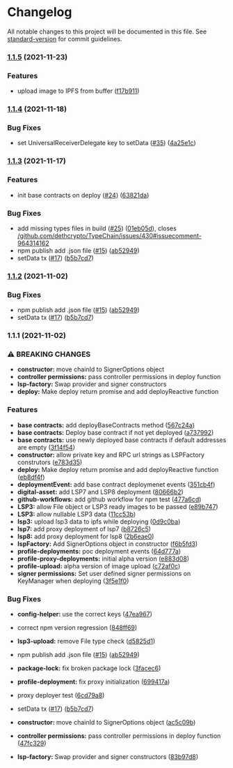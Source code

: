 # Changelog

All notable changes to this project will be documented in this file. See [standard-version](https://github.com/conventional-changelog/standard-version) for commit guidelines.

### [1.1.5](https://github.com/lukso-network/tools-lsp-factory/compare/v1.0.2-alpha.8...v1.1.5) (2021-11-23)

### Features

* upload image to IPFS from buffer ([f17b911](https://github.com/lukso-network/tools-lsp-factory/commit/f17b911820e277cade73089968fb9566e00d832f))


### [1.1.4](https://github.com/lukso-network/tools-lsp-factory/compare/v1.0.2-alpha.8...v1.1.4) (2021-11-18)

### Bug Fixes

* set UniversalReceiverDelegate key to setData ([#35](https://github.com/lukso-network/tools-lsp-factory/issues/35)) ([4a25e1c](https://github.com/lukso-network/tools-lsp-factory/commit/4a25e1c73ca85d99d289302ac91cda5d4e5100d0))

### [1.1.3](https://github.com/lukso-network/tools-lsp-factory/compare/v1.0.2-alpha.8...v1.1.3) (2021-11-17)


### Features

* init base contracts on deploy ([#24](https://github.com/lukso-network/tools-lsp-factory/issues/24)) ([63821da](https://github.com/lukso-network/tools-lsp-factory/commit/63821da95684c68555075004754ffdde1a3da4b4))


### Bug Fixes

* add missing types files in build ([#25](https://github.com/lukso-network/tools-lsp-factory/issues/25)) ([01eb05d](https://github.com/lukso-network/tools-lsp-factory/commit/01eb05d724ea48729646cf165efa01812cc77016)), closes [/github.com/dethcrypto/TypeChain/issues/430#issuecomment-964314162](https://github.com/lukso-network//github.com/dethcrypto/TypeChain/issues/430/issues/issuecomment-964314162)
* npm publish add .json file ([#15](https://github.com/lukso-network/tools-lsp-factory/issues/15)) ([ab52949](https://github.com/lukso-network/tools-lsp-factory/commit/ab529499b231a9fcf6d44edde6c592192832646d))
* setData tx ([#17](https://github.com/lukso-network/tools-lsp-factory/issues/17)) ([b5b7cd7](https://github.com/lukso-network/tools-lsp-factory/commit/b5b7cd79d11212bad61b1f8bcda63dec24ea4294))

### [1.1.2](https://github.com/lukso-network/tools-lspFactory/compare/v1.0.2-alpha.8...v1.1.2) (2021-11-02)


### Bug Fixes

* npm publish add .json file ([#15](https://github.com/lukso-network/tools-lspFactory/issues/15)) ([ab52949](https://github.com/lukso-network/tools-lspFactory/commit/ab529499b231a9fcf6d44edde6c592192832646d))
* setData tx ([#17](https://github.com/lukso-network/tools-lspFactory/issues/17)) ([b5b7cd7](https://github.com/lukso-network/tools-lspFactory/commit/b5b7cd79d11212bad61b1f8bcda63dec24ea4294))

### 1.1.1 (2021-11-02)


### ⚠ BREAKING CHANGES

* **constructor:** move chainId to SignerOptions object
* **controller permissions:** pass controller permissions in deploy function
* **lsp-factory:** Swap provider and signer constructors
* **deploy:** Make deploy return promise and add deployReactive function

### Features

* **base contracts:** add deployBaseContracts method ([567c24a](https://github.com/lukso-network/tools-lspFactory/commit/567c24a502dbb22faa7a3bcb7e2dd27b34cae32f))
* **base contracts:** Deploy base contract if not yet deployed ([a737992](https://github.com/lukso-network/tools-lspFactory/commit/a737992cd4c773dc5e481390a01b5916bd97a7b3))
* **base contracts:** use newly deployed base contracts if default addresses are empty ([3f14f54](https://github.com/lukso-network/tools-lspFactory/commit/3f14f54764f5b108901cc551a521c918c8e168ea))
* **constructor:** allow private key and RPC url strings as LSPFactory construtors ([e783d35](https://github.com/lukso-network/tools-lspFactory/commit/e783d35cacb5f8ecd31623770003cec97ab23e5c))
* **deploy:** Make deploy return promise and add deployReactive function ([eb8df4f](https://github.com/lukso-network/tools-lspFactory/commit/eb8df4f7d835d1523f6755c20522780730f0c645))
* **deploymentEvent:** add base contract deploymenet events ([351cb4f](https://github.com/lukso-network/tools-lspFactory/commit/351cb4fc760ba240eceeb518c44e75140559f79f))
* **digital-asset:** add LSP7 and LSP8 deployment ([80666b2](https://github.com/lukso-network/tools-lspFactory/commit/80666b28eacf5caed6cd27a7242dfcea266a0027))
* **github-workflows:** add github workflow for npm test ([477a6cd](https://github.com/lukso-network/tools-lspFactory/commit/477a6cd1d79b653fccb9e8d9a2e0b5562131725e))
* **LSP3:** allow File object or LSP3 ready images to be passed ([e89b747](https://github.com/lukso-network/tools-lspFactory/commit/e89b747dd25e018d179d811ad1b81423d95bdb51))
* **LSP3:** allow nullable LSP3 data ([11cc53b](https://github.com/lukso-network/tools-lspFactory/commit/11cc53b7ff77c38293545c5a01c64f7d7850b9bb))
* **lsp3:** upload lsp3 data to ipfs while deploying ([0d9c0ba](https://github.com/lukso-network/tools-lspFactory/commit/0d9c0ba3b5410ed4b314460f00a3f656c2d66db7))
* **lsp7:** add proxy deployment of lsp7 ([b8726c5](https://github.com/lukso-network/tools-lspFactory/commit/b8726c51f16d691f61fbbafee5fd6ae5cf93b15b))
* **lsp8:** add proxy deployment for lsp8 ([2b6eae0](https://github.com/lukso-network/tools-lspFactory/commit/2b6eae0b3057ccb922bc78837a54be17fe521fea))
* **lspFactory:** Add SignerOptions object in constructor ([f6b5fd3](https://github.com/lukso-network/tools-lspFactory/commit/f6b5fd3638c893e168f5b2754e92f1e0f7b81806))
* **profile-deployments:** poc deployment events ([64d777a](https://github.com/lukso-network/tools-lspFactory/commit/64d777ab15d9708d2cc982d33ac9a7901cf52b5e))
* **profile-proxy-deployments:** initial alpha version ([e883d08](https://github.com/lukso-network/tools-lspFactory/commit/e883d08b6f0cc1ddbc1cbfeac8468fe52c849259))
* **profile-upload:** alpha version of image upload ([c72af0c](https://github.com/lukso-network/tools-lspFactory/commit/c72af0cfe20cbe2e17adc73373402692940fab1b))
* **signer permissions:** Set user defined signer permissions on KeyManager when deploying ([3f5e1f0](https://github.com/lukso-network/tools-lspFactory/commit/3f5e1f0c726aef73cfedfad3c04ef43337f77ff3))


### Bug Fixes

* **config-helper:** use the correct keys ([47ea967](https://github.com/lukso-network/tools-lspFactory/commit/47ea967ac94f53869dcdd8b64b5d5897bd42d521))
* correct npm version regression ([848ff69](https://github.com/lukso-network/tools-lspFactory/commit/848ff69cc6ddf50182497f4b538421b4ee7ac66e))
* **lsp3-upload:** remove File type check ([d5825d1](https://github.com/lukso-network/tools-lspFactory/commit/d5825d1d02c8e325580e6d48c882483fb283d7a1))
* npm publish add .json file ([#15](https://github.com/lukso-network/tools-lspFactory/issues/15)) ([ab52949](https://github.com/lukso-network/tools-lspFactory/commit/ab529499b231a9fcf6d44edde6c592192832646d))
* **package-lock:** fix broken package lock ([3facec6](https://github.com/lukso-network/tools-lspFactory/commit/3facec612adc66775d23d8e4794490b95db2fc09))
* **profile-deployment:** fix proxy initialization ([699417a](https://github.com/lukso-network/tools-lspFactory/commit/699417ae5e9c5cd6fca8d11561b0887fe7e82f70))
* proxy deployer test ([6cd79a8](https://github.com/lukso-network/tools-lspFactory/commit/6cd79a8cf95f78bd9f20cab0e544bdebf00bc41e))
* setData tx ([#17](https://github.com/lukso-network/tools-lspFactory/issues/17)) ([b5b7cd7](https://github.com/lukso-network/tools-lspFactory/commit/b5b7cd79d11212bad61b1f8bcda63dec24ea4294))


* **constructor:** move chainId to SignerOptions object ([ac5c09b](https://github.com/lukso-network/tools-lspFactory/commit/ac5c09bf6208c429c26d8f5c33d852667b92aa14))
* **controller permissions:** pass controller permissions in deploy function ([47fc329](https://github.com/lukso-network/tools-lspFactory/commit/47fc329f9feed70c28beeab07fb6751e6a37afaf))
* **lsp-factory:** Swap provider and signer constructors ([83b97d8](https://github.com/lukso-network/tools-lspFactory/commit/83b97d8dc15c4bd24c6577928587598ae0ba6759))
